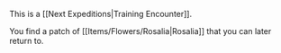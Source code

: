 This is a [[Next Expeditions|Training Encounter]].

You find a patch of [[Items/Flowers/Rosalia|Rosalia]] that you can later return to.